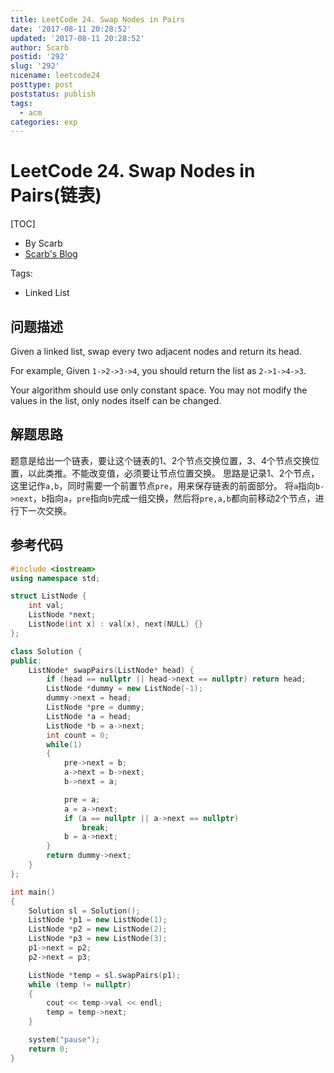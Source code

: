 ```yaml
---
title: LeetCode 24. Swap Nodes in Pairs
date: '2017-08-11 20:28:52'
updated: '2017-08-11 20:28:52'
author: Scarb
postid: '292'
slug: '292'
nicename: leetcode24
posttype: post
poststatus: publish
tags:
  - acm
categories: exp
---
```


# LeetCode 24. Swap Nodes in Pairs(链表)
[TOC]

- By Scarb
- [Scarb's Blog](http://47.106.131.90/blog)

Tags:

- Linked List

## 问题描述

Given a linked list, swap every two adjacent nodes and return its head.

For example,
Given `1->2->3->4`, you should return the list as `2->1->4->3`.

Your algorithm should use only constant space. You may not modify the values in the list, only nodes itself can be changed.

## 解题思路

题意是给出一个链表，要让这个链表的1、2个节点交换位置，3、4个节点交换位置，以此类推。不能改变值，必须要让节点位置交换。
思路是记录1、2个节点，这里记作`a,b`，同时需要一个前置节点`pre`，用来保存链表的前面部分。
将`a`指向`b->next`，`b`指向`a`，`pre`指向`b`完成一组交换，然后将`pre,a,b`都向前移动2个节点，进行下一次交换。

## 参考代码
```C++
#include <iostream>
using namespace std;

struct ListNode {
    int val;
    ListNode *next;
    ListNode(int x) : val(x), next(NULL) {}
};

class Solution {
public:
	ListNode* swapPairs(ListNode* head) {
		if (head == nullptr || head->next == nullptr) return head;
		ListNode *dummy = new ListNode(-1);
		dummy->next = head;
		ListNode *pre = dummy;
		ListNode *a = head;
		ListNode *b = a->next;
		int count = 0;
		while(1)
		{
			pre->next = b;
			a->next = b->next;
			b->next = a;

			pre = a;
			a = a->next;
			if (a == nullptr || a->next == nullptr)
				break;
			b = a->next;
		}
		return dummy->next;
	}
};

int main()
{
	Solution sl = Solution();
	ListNode *p1 = new ListNode(1);
	ListNode *p2 = new ListNode(2);
	ListNode *p3 = new ListNode(3);
	p1->next = p2;
	p2->next = p3;

	ListNode *temp = sl.swapPairs(p1);
	while (temp != nullptr)
	{
		cout << temp->val << endl;
		temp = temp->next;
	}

	system("pause");
	return 0;
}
```